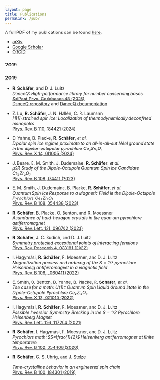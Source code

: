 ```yaml
---
layout: page
title: Publications
permalink: /pub/
---
```


A full PDF of my publications can be found [here](assets/pub.pdf).


- [arXiv](https://arxiv.org/a/0000-0001-9728-2371.html)
- [Google Scholar](https://scholar.google.de/citations?user=NX7j0dsAAAAJ&hl=en)
- [ORCiD](https://orcid.org/0000-0001-9728-2371)


### 2019

### 2019 

- **R. Schäfer**, and D. J. Luitz  <br>
  *DanceQ: High-performance library for number conserving bases*<br>
  [SciPost Phys. Codebases 48 (2025)](https://scipost.org/SciPostPhysCodeb.48-r1.0)  
  [DanceQ repository](https://gitlab.com/DanceQ/danceq) and [DanceQ documentation](https://danceq.gitlab.io/danceq/index.html)

- Z. Lu, **R. Schäfer**, J. N. Hallén, C. R. Laumann  <br>
  *[111]-strained spin ice: Localization of thermodynamically deconfined monopoles*<br>
  [Phys. Rev. B 110, 184421 (2024)](https://doi.org/10.1103/PhysRevB.110.184421)

- D. Yahne, B. Placke, **R. Schäfer**, *et al.*  <br>
  *Dipolar spin ice regime proximate to an all-in-all-out Néel ground state in the dipolar-octupolar pyrochlore Ce₂Sn₂O₇*<br>
  [Phys. Rev. X 14, 011005 (2024)](https://journals.aps.org/prx/abstract/10.1103/PhysRevX.14.011005)

- J. Beare, E. M. Smith, J. Dudemaine, **R. Schäfer**, *et al.*  <br>
  *μSR Study of the Dipole-Octupole Quantum Spin Ice Candidate Ce₂Zr₂O₇*<br>
  [Phys. Rev. B 108, 174411 (2023)](https://journals.aps.org/prb/abstract/10.1103/PhysRevB.108.174411)

- E. M. Smith, J. Dudemaine, B. Placke, **R. Schäfer**, *et al.*  <br>
  *Quantum Spin Ice Response to a Magnetic Field in the Dipole-Octupole Pyrochlore Ce₂Zr₂O₇*<br>
  [Phys. Rev. B 108, 054438 (2023)](https://journals.aps.org/prb/abstract/10.1103/PhysRevB.108.054438)

- **R. Schäfer**, B. Placke, O. Benton, and R. Moessner  <br>
  *Abundance of hard-hexagon crystals in the quantum pyrochlore antiferromagnet*<br>
  [Phys. Rev. Lett. 131, 096702 (2023)](https://link.aps.org/doi/10.1103/PhysRevLett.131.096702)

- **R. Schäfer**, J. C. Budich, and D. J. Luitz  <br>
  *Symmetry protected exceptional points of interacting fermions*<br>
  [Phys. Rev. Research 4, 033181 (2022)](https://journals.aps.org/prresearch/abstract/10.1103/PhysRevResearch.4.033181)

- I. Hagymási, **R. Schäfer**, R. Moessner, and D. J. Luitz  <br>
  *Magnetization process and ordering of the $S=1/2$ pyrochlore Heisenberg antiferromagnet in a magnetic field*<br>
  [Phys. Rev. B 106, L060411 (2022)](https://journals.aps.org/prb/abstract/10.1103/PhysRevB.106.L060411)

- E. Smith, O. Benton, D. Yahne, B. Placke, **R. Schäfer**, *et al.*  <br>
  *The case for a math: $U(1)\pi$ Quantum Spin Liquid Ground State in the Dipole-Octupole Pyrochlore Ce₂Zr₂O₇*<br>
  [Phys. Rev. X 12, 021015 (2022)](https://journals.aps.org/prx/abstract/10.1103/PhysRevX.12.021015)

- I. Hagymási, **R. Schäfer**, R. Moessner, and D. J. Luitz  <br>
  *Possible Inversion Symmetry Breaking in the $S=1/2$ Pyrochlore Heisenberg Magnet*<br>
  [Phys. Rev. Lett. 126, 117204 (2021)](https://journals.aps.org/prl/abstract/10.1103/PhysRevLett.126.117204)

- **R. Schäfer**, I. Hagymási, R. Moessner, and D. J. Luitz  <br>
  *Pyrochlore math: $S=\frac{1}{2}$ Heisenberg antiferromagnet at finite temperature*<br>
  [Phys. Rev. B 102, 054408 (2020)](https://journals.aps.org/prb/abstract/10.1103/PhysRevB.102.054408)

- **R. Schäfer**, G. S. Uhrig, and J. Stolze<br>  
  *Time-crystalline behavior in an engineered spin chain*<br>
  [Phys. Rev. B 100, 184301 (2019)](https://journals.aps.org/prb/abstract/10.1103/PhysRevB.100.184301)







